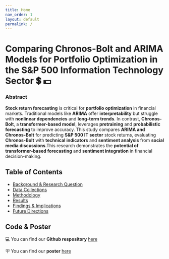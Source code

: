 ```yaml
---
title: Home
nav_order: 1
layout: default
permalink: /
---
```


# Comparing Chronos-Bolt and ARIMA Models for Portfolio Optimization in the S&P 500 Information Technology Sector 💲 💵 

### **Abstract**  
**Stock return forecasting** is critical for **portfolio optimization** in financial markets. Traditional models like **ARIMA** offer **interpretability** but struggle with **nonlinear dependencies** and **long-term trends**. In contrast, **Chronos-Bolt**, a **transformer-based model**, leverages **pretraining** and **probabilistic forecasting** to improve accuracy. This study compares **ARIMA and Chronos-Bolt** for predicting **S&P 500 IT sector** stock returns, evaluating **Chronos-Bolt** with **technical indicators** and **sentiment analysis** from **social media discussions**.This research demonstrates the **potential of transformer-based forecasting** and **sentiment integration** in financial decision-making.

## Table of Contents
- [Background & Research Question](#background--research-question)
- [Data Collections](#data-collections)
- [Methodology](#methodology)
- [Results](#results)
- [Findings & Implications](#findings--implications)
- [Future Directions](#future-directions)

## Code & Poster
💻 You can find our **Github respository** <a href="https://github.com/asdacdsfca/dsc180_b08" target="_blank">here</a>

🪧 You can find our **poster** <a href="https://drive.google.com/file/d/1V6RnXS4tDHc7dhsLZYl8quiOU0kCbego/view?usp=sharing" target="_blank">here</a>